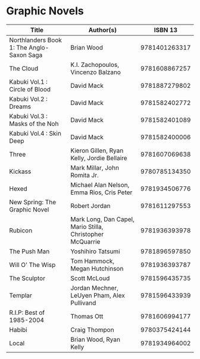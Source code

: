 # Graphic Novels

| Title                                     | Author(s)                                                 | ISBN 13        
| ----------------------------------------- | --------------------------------------------------------- | --------------
| Northlanders Book 1: The Anglo-Saxon Saga | Brian Wood                                                | 9781401263317
| The Cloud                                 | K.I. Zachopoulos, Vincenzo Balzano                        | 9781608867257
| Kabuki Vol.1 : Circle of Blood            | David Mack                                                | 9781887279802
| Kabuki Vol.2 : Dreams                     | David Mack                                                | 9781582402772
| Kabuki Vol.3 : Masks of the Noh           | David Mack                                                | 9781582401089
| Kabuki Vol.4 : Skin Deep                  | David Mack                                                | 9781582400006
| Three                                     | Kieron Gillen, Ryan Kelly, Jordie Bellaire                | 9781607069638
| Kickass                                   | Mark Millar, John Romita Jr.                              | 9780785134350
| Hexed                                     | Michael Alan Nelson, Emma Rios, Cris Peter                | 9781934506776
| New Spring: The Graphic Novel             | Robert Jordan                                             | 9781611297553
| Rubicon                                   | Mark Long, Dan Capel, Mario Stilla, Christopher McQuarrie | 9781936393978
| The Push Man                              | Yoshihiro Tatsumi                                         | 9781896597850
| Will O' The Wisp                          | Tom Hammock, Megan Hutchinson                             | 9781936393787
| The Sculptor                              | Scott McLoud                                              | 9781596435735
| Templar                                   | Jordan Mechner, LeUyen Pham, Alex Pullivand               | 9781596433939
| R.I.P: Best of 1985-2004                  | Thomas Ott                                                | 9781606994177
| Habibi                                    | Craig Thompon                                             | 9780375424144
| Local                                     | Brian Wood, Ryan Kelly                                    | 9781934964002
